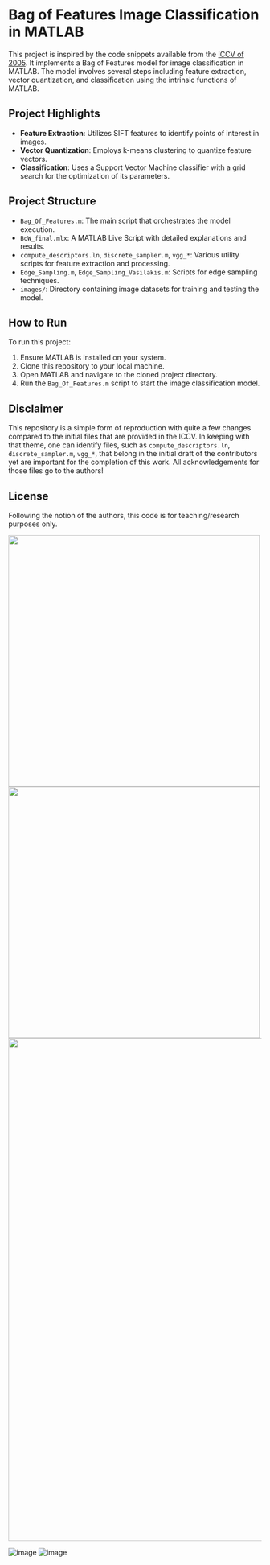 # Bag of Features Image Classification in MATLAB

This project is inspired by the code snippets available from the [ICCV of 2005](https://people.csail.mit.edu/fergus/iccv2005/bagwords.html). It implements a Bag of Features model for image classification in MATLAB. The model involves several steps including feature extraction, vector quantization, and classification using the intrinsic functions of MATLAB. 

## Project Highlights

- **Feature Extraction**: Utilizes SIFT features to identify points of interest in images.
- **Vector Quantization**: Employs k-means clustering to quantize feature vectors.
- **Classification**: Uses a Support Vector Machine classifier with a grid search for the optimization of its parameters.

## Project Structure

- `Bag_Of_Features.m`: The main script that orchestrates the model execution.
- `BoW_final.mlx`: A MATLAB Live Script with detailed explanations and results.
- `compute_descriptors.ln`, `discrete_sampler.m`, `vgg_*`: Various utility scripts for feature extraction and processing.
- `Edge_Sampling.m`, `Edge_Sampling_Vasilakis.m`: Scripts for edge sampling techniques.
- `images/`: Directory containing image datasets for training and testing the model.

## How to Run

To run this project:
1. Ensure MATLAB is installed on your system.
2. Clone this repository to your local machine.
3. Open MATLAB and navigate to the cloned project directory.
4. Run the `Bag_Of_Features.m` script to start the image classification model.

## Disclaimer

This repository is a simple form of reproduction with quite a few changes compared to the initial files that are provided in the ICCV. In keeping with that theme, one can identify files, such as `compute_descriptors.ln`, `discrete_sampler.m`, `vgg_*`, that belong in the initial draft of the contributors yet are important for the completion of this work. All acknowledgements for those files go to the authors! 

## License

Following the notion of the authors, this code is for teaching/research purposes only.

<img src = "https://github.com/NickTy-byte/Bag-of-Features/assets/68824495/9650581c-220e-4629-a115-e3b0cc97cda7" width="500" height="500"> 
<img src = "https://github.com/NickTy-byte/Bag-of-Features/assets/68824495/5bfa844f-2bf3-4dd8-8340-688351ea1d6c" width="500" height="500"> 
<img src = "https://github.com/NickTy-byte/Bag-of-Features/assets/68824495/a2118543-6eb1-4280-84be-6417bb587c22" width="1000" height="1000"> 

![image](https://github.com/NickTy-byte/Bag-of-Features/assets/68824495/5bfa844f-2bf3-4dd8-8340-688351ea1d6c)
![image](https://github.com/NickTy-byte/Bag-of-Features/assets/68824495/a2118543-6eb1-4280-84be-6417bb587c22)


